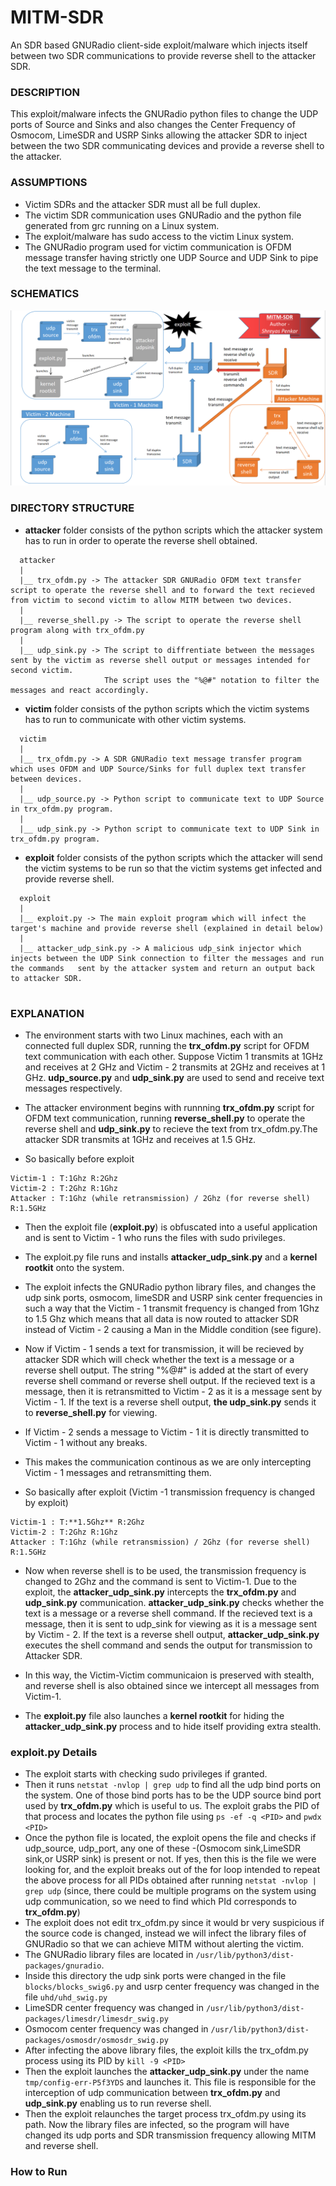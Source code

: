 # MITM-SDR
An SDR based GNURadio client-side exploit/malware which injects itself between two SDR communications to provide reverse shell to the attacker SDR.

### DESCRIPTION
This exploit/malware infects the GNURadio python files to change the UDP ports of Source and Sinks and also changes the Center Frequency of Osmocom, LimeSDR and USRP Sinks allowing the attacker SDR to inject between the two SDR communicating devices and provide a reverse shell to the attacker.

### ASSUMPTIONS
* Victim SDRs and the attacker SDR must all be full duplex.
* The victim SDR communication uses GNURadio and the python file generated from grc running on a Linux system.
* The exploit/malware has sudo access to the victim Linux system.
* The GNURadio program used for victim communication is OFDM message transfer having strictly one UDP Source and UDP Sink to pipe the text message to the terminal.

### SCHEMATICS
![MITM SDR SCHEMATICS IMAGE (CLICK TO VIEW)](https://github.com/Shreyas-Penkar/MITM-SDR/blob/main/mitm_sdr.png?raw=true)

### DIRECTORY STRUCTURE

  * **attacker** folder consists of the python scripts which the attacker system has to run in order to operate the reverse shell obtained.
```  
  attacker
  |
  |__ trx_ofdm.py -> The attacker SDR GNURadio OFDM text transfer script to operate the reverse shell and to forward the text recieved from victim to second victim to allow MITM between two devices.
  |
  |__ reverse_shell.py -> The script to operate the reverse shell program along with trx_ofdm.py
  |
  |__ udp_sink.py -> The script to diffrentiate between the messages sent by the victim as reverse shell output or messages intended for second victim.
                     The script uses the "%@#" notation to filter the messages and react accordingly.
```

  * **victim** folder consists of the python scripts which the victim systems has to run to communicate with other victim systems.
```
  victim
  |
  |__ trx_ofdm.py -> A SDR GNURadio text message transfer program which uses OFDM and UDP Source/Sinks for full duplex text transfer between devices.
  |
  |__ udp_source.py -> Python script to communicate text to UDP Source in trx_ofdm.py program.
  |
  |__ udp_sink.py -> Python script to communicate text to UDP Sink in trx_ofdm.py program.
```

  * **exploit** folder consists of the python scripts which the attacker will send the victim systems to be run so that the victim systems get infected and provide reverse shell.
```
  exploit
  |
  |__ exploit.py -> The main exploit program which will infect the target's machine and provide reverse shell (explained in detail below)
  |
  |__ attacker_udp_sink.py -> A malicious udp_sink injector which injects between the UDP Sink connection to filter the messages and run the commands   sent by the attacker system and return an output back to attacker SDR.
  
```

### EXPLANATION
* The environment starts with two Linux machines, each with an connected full duplex SDR, running the **trx_ofdm.py** script for OFDM text communication with each other. Suppose Victim 1 transmits at 1GHz and receives at 2 GHz and Victim - 2 transmits at 2GHz and receives at 1 GHz. **udp_source.py** and **udp_sink.py** are used to send and receive text messages respectively.

* The attacker environment begins with runnning **trx_ofdm.py** script for OFDM text communication, running **reverse_shell.py** to operate the reverse shell and **udp_sink.py** to recieve the text from trx_ofdm.py.The attacker SDR transmits at 1GHz and receives at 1.5 GHz.

* So basically before exploit
```
Victim-1 : T:1Ghz R:2Ghz
Victim-2 : T:2Ghz R:1Ghz
Attacker : T:1Ghz (while retransmission) / 2Ghz (for reverse shell) R:1.5GHz  
```
* Then the exploit file (**exploit.py**) is obfuscated into a useful application and is sent to Victim - 1 who runs the files with sudo privileges.
* The exploit.py file runs and installs **attacker_udp_sink.py** and a **kernel rootkit** onto the system.

* The exploit infects the GNURadio python library files, and changes the udp sink ports, osmocom, limeSDR and USRP sink center frequencies in such a way that the Victim - 1 transmit frequency is changed from 1Ghz to 1.5 Ghz which means that all data is now routed to attacker SDR instead of Victim - 2 causing a Man in the Middle condition (see figure).

* Now if Victim - 1 sends a text for transmission, it will be recieved by attacker SDR which will check whether the text is a message or a reverse shell output. The string "%@#" is added at the start of every reverse shell command or reverse shell output. If the recieved text is a message, then it is retransmitted to Victim - 2 as it is a message sent by Victim - 1. If the text is a reverse shell output, **the udp_sink.py** sends it to **reverse_shell.py** for viewing.
* If Victim - 2 sends a message to Victim - 1 it is directly transmitted to Victim - 1 without any breaks.
* This makes the communication continous as we are only intercepting Victim - 1 messages and retransmitting them.

* So basically after exploit (Victim -1 transmission frequency is changed by exploit)
```
Victim-1 : T:**1.5Ghz** R:2Ghz
Victim-2 : T:2Ghz R:1Ghz
Attacker : T:1Ghz (while retransmission) / 2Ghz (for reverse shell) R:1.5GHz 
```
* Now when reverse shell is to be used, the transmission frequency is changed to 2Ghz and the command is sent to Victim-1. Due to the exploit, the **attacker_udp_sink.py** intercepts the **trx_ofdm.py** and **udp_sink.py** communication. **attacker_udp_sink.py** checks whether the text is a message or a reverse shell command. If the recieved text is a message, then it is sent to udp_sink for viewing as it is a message sent by Victim - 2. If the text is a reverse shell output, **attacker_udp_sink.py** executes the shell command and sends the output for transmission to Attacker SDR.

* In this way, the Victim-Victim communicaion is preserved with stealth, and reverse shell is also obtained since we intercept all messages from Victim-1.
* The **exploit.py** file also launches a **kernel rootkit** for hiding the **attacker_udp_sink.py** process and to hide itself providing extra stealth.

### exploit.py Details
* The exploit starts with checking sudo privileges if granted.
* Then it runs ```netstat -nvlop | grep udp``` to find all the udp bind ports on the system. One of those bind ports has to be the UDP source bind port used by **trx_ofdm.py** which is useful to us. The exploit grabs the PID of that process and locates the python file using ```ps -ef -q <PID>``` and ```pwdx <PID>```
* Once the python file is located, the exploit opens the file and checks if udp_source, udp_port, any one of these -(Osmocom sink,LimeSDR sink,or USRP sink) is present or not. If yes, then this is the file we were looking for, and the exploit breaks out of the for loop intended to repeat the above process for all PIDs obtained after running ```netstat -nvlop | grep udp``` (since, there could be multiple programs on the system using udp communication, so we need to find which PId corresponds to **trx_ofdm.py**)
* The exploit does not edit trx_ofdm.py since it would br very suspicious if the source code is changed, instead we will infect the library files of GNURadio so that we can achieve MITM without alerting the victim.
* The GNURadio library files are located in ```/usr/lib/python3/dist-packages/gnuradio```.
* Inside this directory the udp sink ports were changed in the file ```blocks/blocks_swig6.py``` and usrp center frequency was changed in the file ```uhd/uhd_swig.py```
* LimeSDR center frequency was changed in ```/usr/lib/python3/dist-packages/limesdr/limesdr_swig.py```
* Osmocom center frequency was changed in ```/usr/lib/python3/dist-packages/osmosdr/osmosdr_swig.py```
* After infecting the above library files, the exploit kills the trx_ofdm.py process using its PID by ```kill -9 <PID>```
* Then the exploit launches the **attacker_udp_sink.py** under the name ```tmp/config-err-P5f3YDS``` and launches it. This file is responsible for the interception of udp communication between **trx_ofdm.py** and **udp_sink.py** enabling us to run reverse shell.
* Then the exploit relaunches the target process trx_ofdm.py using its path. Now the library files are infected, so the program will have changed its udp ports and SDR transmission frequency allowing MITM and reverse shell.

### How to Run
